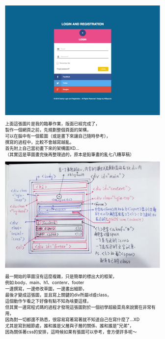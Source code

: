 ![00-01](https://github.com/lilithchen/lilithchen/blob/master/html/img/index.png)

上面這張圖片是我的臨摹作業，版面已經完成了，  
製作一個網頁之前，先規劃整個頁面的架構，  
可以在腦中有一個藍圖（或是畫下來讓自己隨時參考），  
撰寫的過程中，比較不會越寫越亂。  
首先附上自己當初畫下來的架構圖XD...  
（其實這是草圖畫完後再整理過的，原本是鉛筆畫的亂七八糟草稿）  

![00-02](https://github.com/lilithchen/lilithchen/blob/master/html/img/02.jpg)

最一開始的草圖沒有這麼複雜，只是簡單的標出大的框架，  
例如:body、main、h1、contenr、footer  
一邊撰寫，一邊修改草圖，一邊畫出細節，  
最後才變成這張圖，並且寫上關鍵的div所屬id或class，  
這個動作乍看之下好像有點不知為啥要這樣，  
但其實一邊寫程式碼的過程才發現這張圖對於一個初學超級菜鳥來說實在非常有用，  
因為對一切都還不熟悉，很容易寫著寫著就不知道自己在寫什麼了...XD  
尤其是寫到細節處，誰和誰是父層與子層的關係、誰和誰是"兄弟"，  
因為關係著css的安排，這時候如果有張圖可以參考，會方便許多呢～  

